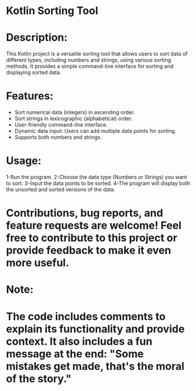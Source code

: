 # Kotlin Sorting Tool

# Description:

This Kotlin project is a versatile sorting tool that allows users to sort data of different types, including numbers and strings, using various sorting methods. It provides a simple command-line interface for sorting and displaying sorted data.

# Features:

- Sort numerical data (integers) in ascending order.
- Sort strings in lexicographic (alphabetical) order.
- User-friendly command-line interface.
- Dynamic data input: Users can add multiple data points for sorting.
- Supports both numbers and strings.

# Usage:
1-Run the program.
2-Choose the data type (Numbers or Strings) you want to sort.
3-Input the data points to be sorted.
4-The program will display both the unsorted and sorted versions of the data.

# Contributions, bug reports, and feature requests are welcome! Feel free to contribute to this project or provide feedback to make it even more useful.

# Note:

# The code includes comments to explain its functionality and provide context. It also includes a fun message at the end: "Some mistakes get made, that's the moral of the story."
